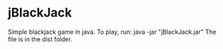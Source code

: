 # jBlackJack
Simple blackjack game in java.
To play, run:
java -jar "jBlackJack.jar"
The file is in the dist folder.

